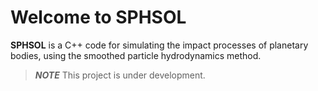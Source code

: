 # Welcome to SPHSOL

**SPHSOL** is a C++ code for simulating the impact processes of planetary bodies, using the smoothed particle hydrodynamics method.

> **_NOTE_**  This project is under development.
